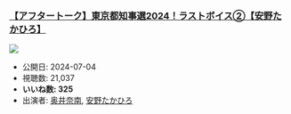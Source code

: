 ### [【アフタートーク】東京都知事選2024！ラストボイス②【安野たかひろ】](https://www.youtube.com/watch?v=7NYcEDXYTVo)
[![](https://img.youtube.com/vi/7NYcEDXYTVo/sddefault.jpg)](https://www.youtube.com/watch?v=7NYcEDXYTVo)
-   公開日: 2024-07-04
-   視聴数: 21,037
-   **いいね数: 325**
-   出演者: [奥井奈南](/rehacq_fan/people/奥井奈南 "wikilink"), [安野たかひろ](/rehacq_fan/people/安野たかひろ "wikilink")
